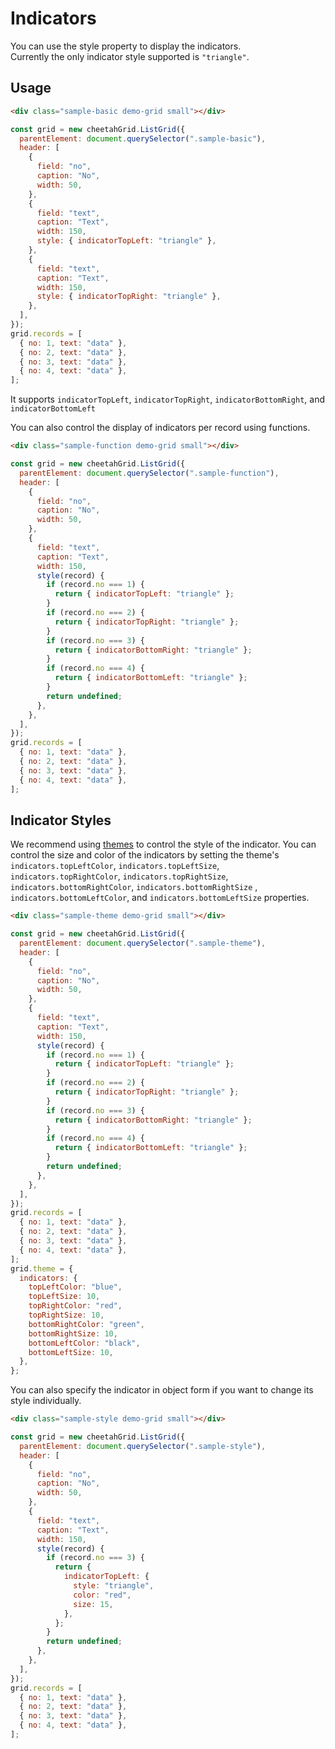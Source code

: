 # Indicators

You can use the style property to display the indicators.  
Currently the only indicator style supported is `"triangle"`.

## Usage

<code-preview>

```html
<div class="sample-basic demo-grid small"></div>
```

```js
const grid = new cheetahGrid.ListGrid({
  parentElement: document.querySelector(".sample-basic"),
  header: [
    {
      field: "no",
      caption: "No",
      width: 50,
    },
    {
      field: "text",
      caption: "Text",
      width: 150,
      style: { indicatorTopLeft: "triangle" },
    },
    {
      field: "text",
      caption: "Text",
      width: 150,
      style: { indicatorTopRight: "triangle" },
    },
  ],
});
grid.records = [
  { no: 1, text: "data" },
  { no: 2, text: "data" },
  { no: 3, text: "data" },
  { no: 4, text: "data" },
];
```

</code-preview>

It supports `indicatorTopLeft`, `indicatorTopRight`, `indicatorBottomRight`, and `indicatorBottomLeft`

You can also control the display of indicators per record using functions.

<code-preview>

```html
<div class="sample-function demo-grid small"></div>
```

```js
const grid = new cheetahGrid.ListGrid({
  parentElement: document.querySelector(".sample-function"),
  header: [
    {
      field: "no",
      caption: "No",
      width: 50,
    },
    {
      field: "text",
      caption: "Text",
      width: 150,
      style(record) {
        if (record.no === 1) {
          return { indicatorTopLeft: "triangle" };
        }
        if (record.no === 2) {
          return { indicatorTopRight: "triangle" };
        }
        if (record.no === 3) {
          return { indicatorBottomRight: "triangle" };
        }
        if (record.no === 4) {
          return { indicatorBottomLeft: "triangle" };
        }
        return undefined;
      },
    },
  ],
});
grid.records = [
  { no: 1, text: "data" },
  { no: 2, text: "data" },
  { no: 3, text: "data" },
  { no: 4, text: "data" },
];
```

</code-preview>

## Indicator Styles

We recommend using [themes](../theme.md) to control the style of the indicator.
You can control the size and color of the indicators by setting the theme's `indicators.topLeftColor`, `indicators.topLeftSize`, `indicators.topRightColor`, `indicators.topRightSize`, `indicators.bottomRightColor`, `indicators.bottomRightSize` , `indicators.bottomLeftColor`, and `indicators.bottomLeftSize` properties.

<code-preview>

```html
<div class="sample-theme demo-grid small"></div>
```

```js
const grid = new cheetahGrid.ListGrid({
  parentElement: document.querySelector(".sample-theme"),
  header: [
    {
      field: "no",
      caption: "No",
      width: 50,
    },
    {
      field: "text",
      caption: "Text",
      width: 150,
      style(record) {
        if (record.no === 1) {
          return { indicatorTopLeft: "triangle" };
        }
        if (record.no === 2) {
          return { indicatorTopRight: "triangle" };
        }
        if (record.no === 3) {
          return { indicatorBottomRight: "triangle" };
        }
        if (record.no === 4) {
          return { indicatorBottomLeft: "triangle" };
        }
        return undefined;
      },
    },
  ],
});
grid.records = [
  { no: 1, text: "data" },
  { no: 2, text: "data" },
  { no: 3, text: "data" },
  { no: 4, text: "data" },
];
grid.theme = {
  indicators: {
    topLeftColor: "blue",
    topLeftSize: 10,
    topRightColor: "red",
    topRightSize: 10,
    bottomRightColor: "green",
    bottomRightSize: 10,
    bottomLeftColor: "black",
    bottomLeftSize: 10,
  },
};
```

</code-preview>

You can also specify the indicator in object form if you want to change its style individually.

<code-preview>

```html
<div class="sample-style demo-grid small"></div>
```

```js
const grid = new cheetahGrid.ListGrid({
  parentElement: document.querySelector(".sample-style"),
  header: [
    {
      field: "no",
      caption: "No",
      width: 50,
    },
    {
      field: "text",
      caption: "Text",
      width: 150,
      style(record) {
        if (record.no === 3) {
          return {
            indicatorTopLeft: {
              style: "triangle",
              color: "red",
              size: 15,
            },
          };
        }
        return undefined;
      },
    },
  ],
});
grid.records = [
  { no: 1, text: "data" },
  { no: 2, text: "data" },
  { no: 3, text: "data" },
  { no: 4, text: "data" },
];
```

</code-preview>
